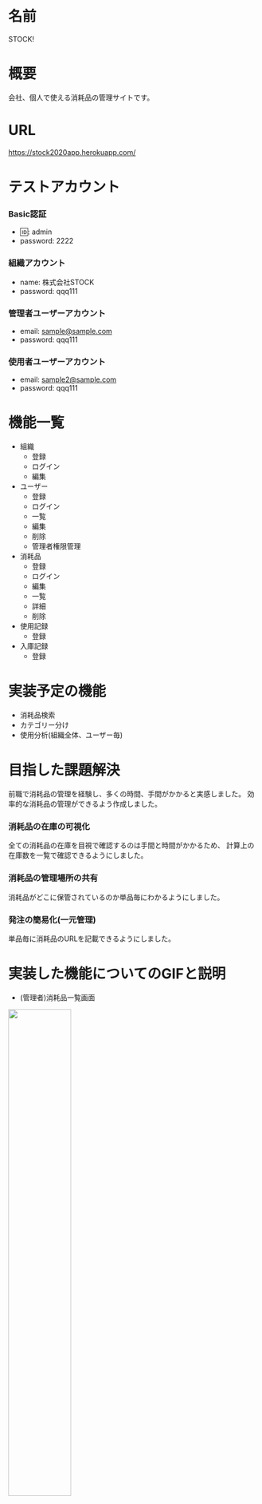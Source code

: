 # 名前
STOCK!

# 概要
会社、個人で使える消耗品の管理サイトです。

# URL
https://stock2020app.herokuapp.com/

# テストアカウント
### Basic認証
* 🆔: admin
* password: 2222
### 組織アカウント
* name: 株式会社STOCK
* password: qqq111
### 管理者ユーザーアカウント
* email: sample@sample.com
* password: qqq111
### 使用者ユーザーアカウント
* email: sample2@sample.com
* password: qqq111

# 機能一覧
* 組織
  * 登録
  * ログイン
  * 編集
* ユーザー
  * 登録
  * ログイン
  * 一覧
  * 編集
  * 削除
  * 管理者権限管理
* 消耗品
  * 登録
  * ログイン
  * 編集
  * 一覧
  * 詳細
  * 削除
* 使用記録
  * 登録
* 入庫記録
  * 登録

# 実装予定の機能
  * 消耗品検索
  * カテゴリー分け
  * 使用分析(組織全体、ユーザー毎)

# 目指した課題解決
前職で消耗品の管理を経験し、多くの時間、手間がかかると実感しました。
効率的な消耗品の管理ができるよう作成しました。
### 消耗品の在庫の可視化
全ての消耗品の在庫を目視で確認するのは手間と時間がかかるため、
計算上の在庫数を一覧で確認できるようにしました。
### 消耗品の管理場所の共有
消耗品がどこに保管されているのか単品毎にわかるようにしました。
### 発注の簡易化(一元管理)
単品毎に消耗品のURLを記載できるようにしました。


# 実装した機能についてのGIFと説明
* (管理者)消耗品一覧画面
<img src="https://user-images.githubusercontent.com/72071661/100399854-b6ccc480-3097-11eb-9eed-50d70739dc8b.png" width=50%>

* (使用者)消耗品一覧画面
<img src="https://user-images.githubusercontent.com/72071661/100399894-df54be80-3097-11eb-8616-16a9058b7173.png" width=50%>

* (管理者)ユーザー 一覧画面
<img src="https://user-images.githubusercontent.com/72071661/100399922-00b5aa80-3098-11eb-9944-88349f1a2d9c.png" width=50%>

# 工夫したポイント
* 権限機能を作成し、使用者は最低限の機能のみにしました。
* クリック数を減らすため、消耗品一覧画面で在庫補正、入庫、使用ができるように実装しました。
* 発注する手間をなくすため、１クリックで発注画面に遷移する仕様にしました。

# 使用技術
* フロントエンド
  * HTML/CSS
  * JavaScript
  * BootStrap
* バックエンド
  * Ruby 2.6.5
  * Rails 6.0.3
* バージョン管理
  * Git/Github
* 本番環境
  * AWS(EC2,S3)
  * unicorn
  * Nginx
  * Capistrano
  * mariaDB
* 開発環境
  * MySQL
* テスト
  * RSpec

# データベース設計
![ER図](https://user-images.githubusercontent.com/72071661/100399961-29d63b00-3098-11eb-9090-013350bb6ddd.png)

